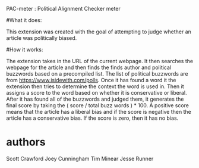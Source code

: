 PAC-meter : Political Alignment Checker meter

#What it does:

This extension was created with the goal of attempting to judge whether an article was politically biased.

#How it works:

The extension takes in the URL of the current webpage. It then searches the webpage for the article and then finds the finds author and political buzzwords based on a precompiled list. The list of political buzzwords are from https://www.isidewith.com/polls. Once it has found a word it the extension then tries to determine the context the word is used in. Then it assigns a score to the word based on whether it is conservative or liberal. After it has found all of the buzzwords and judged them, it generates the final score by taking the ( score / total buzz words ) * 100. A positive score means that the article has a liberal bias and if the score is negative then the article has a conservative bias. If the score is zero, then it has no bias. 


# authors
Scott Crawford
Joey Cunningham
Tim Minear
Jesse Runner
